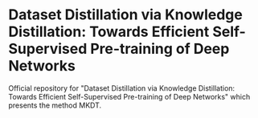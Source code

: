# Dataset Distillation via Knowledge Distillation: Towards Efficient Self-Supervised Pre-training of Deep Networks

Official repository for "Dataset Distillation via Knowledge Distillation: Towards Efficient Self-Supervised Pre-training of Deep Networks" which presents the method MKDT.
